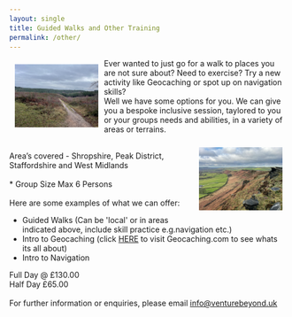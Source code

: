 ```yaml
---
layout: single
title: Guided Walks and Other Training
permalink: /other/
---
```


<div>
<img src="/assets/images/IMG_3997.png" width="30%" height="auto" style="float: left; margin: 10px;">

Ever wanted to just go for a walk to places you are not sure about? Need to exercise? Try a new activity like Geocaching or spot up on navigation skills?<br>
Well we have some options for you. We can give you a bespoke inclusive session, taylored to you or your groups needs and abilities, in a variety of areas or terrains.<br>

<img src="/assets/images/roaches.png" width="30%" height="auto" style="float: right; margin: 10px;">
<br>
Area’s covered - Shropshire, Peak District, Staffordshire and West Midlands<br>
<br>
* Group Size Max 6 Persons<br>
<br>
Here are some examples of what we can offer:<br>
<ul>
  <li>Guided Walks (Can be 'local' or in areas indicated above, include skill practice e.g.navigation etc.)</li>
  <li>Intro to Geocaching (click <a href="https://geocaching.com">HERE</a> to visit Geocaching.com to see whats its all about)</li>
  <li>Intro to Navigation</li>
</ul>
Full Day @ £130.00<br>
Half Day £65.00<br>
</div>
<br>
For further information or enquiries, please email <a href="mailto:info@venturebeyond.uk">info@venturebeyond.uk</a>
